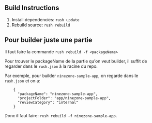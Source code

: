 ﻿## Build Instructions

1. Install dependencies: `rush update`
2. Rebuild source: `rush rebuild`

## Pour builder juste une partie

Il faut faire la commande `rush rebuild -f <packageName>`

Pour trouver le packageName de la partie qu'on veut builder, il suffit de regarder dans le `rush.json` à la racine du repo.

Par exemple, pour builder `ninezone-sample-app`, on regarde dans le `rush.json` et on a:

```
    {
      "packageName": "ninezone-sample-app",
      "projectFolder": "app/ninezone-sample-app",
      "reviewCategory": "internal"
    }
```

Donc il faut faire: `rush rebuild -f ninezone-sample-app`.
